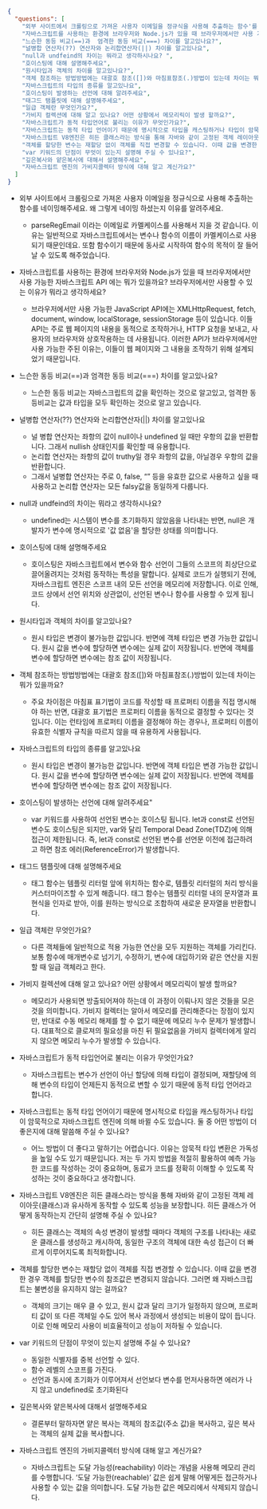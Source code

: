 ```json
{
  "questions": [
    "외부 사이트에서 크롤링으로 가져온 사용자 이메일을 정규식을 사용해 추출하는 함수'를 네이밍 해주세요. 왜 그렇게 네이밍 하셨는지 이유를 알려주세요.",
    "자바스크립트를 사용하는 환경에 브라우저와 Node.js가 있을 때 브라우저에서만 사용 가능한 자바스크립트 API 에는 뭐가 있을까요? 브라우저에서만 사용할 수 있는 이유가 뭐라고 생각하세요?",
    "느슨한 동등 비교(==)과  엄격한 동등 비교(===) 차이를 알고있나요?",
    "널병합 연산자(??) 연산자와 논리합연산자(||) 차이를 알고있나요",
    "null과 undfeind의 차이는 뭐라고 생각하시나요? ",
    "호이스팅에 대해 설명해주세요",
    "원시타입과 객체의 차이를 알고있나요?",
    "객체 참조하는 방법방법에는 대괄호 참조([])와 마침표참조(.)방법이 있는데 차이는 뭐가 있을까요?",
    "자바스크립트의 타입의 종류를 알고있나요",
    "호이스팅이 발생하는 선언에 대해 알려주세요",
    "태그드 탬플릿에 대해 설명해주세요",
    "일급 객체란 무엇인가요?",
    "가비지 컬렉션에 대해 알고 있나요? 어떤 상황에서 메모리릭이 발생 할까요?",
    "자바스크립트가 동적 타입언어로 불리는 이유가 무엇인가요?",
    "자바스크립트는 동적 타입 언어이기 때문에 명시적으로 타입을 캐스팅하거나 타입이 암묵적으로 자바스크립트 엔진에 의해 바뀔 수도 있습니다. 둘 중 어떤 방법이 더 좋은지에 대해 말씀해 주실 수 있나요?",
    "자바스크립트 V8엔진은 히든 클래스라는 방식을 통해 자바와 같이 고정된 객체 레이아웃(클래스)과 유사하게 동작할 수 있도록 성능을 보장합니다. 히든 클래스가 어떻게 동작하는지 간단히 설명해 주실 수 있나요?",
    "객체를 할당한 변수는 재할당 없이 객체를 직접 변경할 수 있습니다. 이때 값을 변경한 경우 객체를 할당한 변수의 참조값은 변경되지 않습니다. 그러면 왜 자바스크립트는 불변성을 유지하지 않는 걸까요?",
    "var 키워드의 단점이 무엇이 있는지 설명해 주실 수 있나요?",
    "깊은복사와 얕은복사에 대해서 설명해주세요",
    "자바스크립트 엔진의 가비지콜렉터 방식에 대해 알고 계신가요?"
  ]
}
```

- 외부 사이트에서 크롤링으로 가져온 사용자 이메일을 정규식으로 사용해 추출하는 함수를 네이밍해주세요. 왜 그렇게 네이밍 하셨는지 이유를 알려주세요.

  - parseRegEmail 이라는 이메일로 카멜케이스를 사용해서 지을 것 같습니다. 이유는 일반적으로 자바스크립트에서는 변수나 함수의 이름이 카멜케이스로 사용되기 때문인데요. 또함 함수이기 때문에 동사로 시작하여 함수의 목적이 잘 들어날 수 있도록 해주었습니다.

- 자바스크립트를 사용하는 환경에 브라우저와 Node.js가 있을 때 브라우저에서만 사용 가능한 자바스크립트 API 에는 뭐가 있을까요? 브라우저에서만 사용할 수 있는 이유가 뭐라고 생각하세요?

  - 브라우저에서만 사용 가능한 JavaScript API에는 XMLHttpRequest, fetch, document, window, localStorage, sessionStorage 등이 있습니다. 이들 API는 주로 웹 페이지의 내용을 동적으로 조작하거나, HTTP 요청을 보내고, 사용자의 브라우저와 상호작용하는 데 사용됩니다. 이러한 API가 브라우저에서만 사용 가능한 주된 이유는, 이들이 웹 페이지와 그 내용을 조작하기 위해 설계되었기 때문입니다.

- 느슨한 동등 비교(==)과 엄격한 동등 비교(===) 차이를 알고있나요?

  - 느슨한 동등 비교는 자바스크립트의 값을 확인하는 것으로 알고있고, 엄격한 동등비교는 값과 타입을 모두 확인하는 것으로 알고 있습니다.

- 널병합 연산자(??) 연산자와 논리합연산자(||) 차이를 알고있나요

  - 널 병합 연산자는 좌항의 값이 null이나 undefined 일 때만 우항의 값을 반환합니다. 그래서 nullish 상태인지를 확인할 때 유용합니다.
  - 논리합 연산자는 좌항의 값이 truthy일 경우 좌항의 값을, 아닐경우 우항의 값을 반환합니다.
  - 그래서 널병합 연산자는 주로 0, false, “” 등을 유효한 값으로 사용하고 싶을 때 사용하고 논리합 연산자는 모든 falsy값을 동일하게 다룹니다.

- null과 undfeind의 차이는 뭐라고 생각하시나요?
  - undefined는 시스템이 변수를 초기화하지 않았음을 나타내는 반면, null은 개발자가 변수에 명시적으로 '값 없음'을 할당한 상태를 의미합니다.
- 호이스팅에 대해 설명해주세요

  - 호이스팅은 자바스크립트에서 변수와 함수 선언이 그들의 스코프의 최상단으로 끌어올려지는 것처럼 동작하는 특성을 말합니다. 실제로 코드가 실행되기 전에, 자바스크립트 엔진은 스코프 내의 모든 선언을 메모리에 저장합니다. 이로 인해, 코드 상에서 선언 위치와 상관없이, 선언된 변수나 함수를 사용할 수 있게 됩니다.

- 원시타입과 객체의 차이를 알고있나요?
  - 원시 타입은 변경이 불가능한 값입니다. 반면에 객체 타입은 변경 가능한 값입니다. 원시 값을 변수에 할당하면 변수에는 실제 값이 저장됩니다. 반면에 객체를 변수에 할당하면 변수에는 참조 값이 저장됩니다.
- 객체 참조하는 방법방법에는 대괄호 참조([])와 마침표참조(.)방법이 있는데 차이는 뭐가 있을까요?

  - 주요 차이점은 마침표 표기법이 코드를 작성할 때 프로퍼티 이름을 직접 명시해야 하는 반면, 대괄호 표기법은 프로퍼티 이름을 동적으로 결정할 수 있다는 것입니다. 이는 런타임에 프로퍼티 이름을 결정해야 하는 경우나, 프로퍼티 이름이 유효한 식별자 규칙을 따르지 않을 때 유용하게 사용됩니다.

- 자바스크립트의 타입의 종류를 알고있나요
  - 원시 타입은 변경이 불가능한 값입니다. 반면에 객체 타입은 변경 가능한 값입니다. 원시 값을 변수에 할당하면 변수에는 실제 값이 저장됩니다. 반면에 객체를 변수에 할당하면 변수에는 참조 값이 저장됩니다.
- 호이스팅이 발생하는 선언에 대해 알려주세요"
  - var 키워드를 사용하여 선언된 변수는 호이스팅 됩니다. let과 const로 선언된 변수도 호이스팅은 되지만, var와 달리 Temporal Dead Zone(TDZ)에 의해 접근이 제한됩니다. 즉, let과 const로 선언된 변수를 선언문 이전에 접근하려고 하면 참조 에러(ReferenceError)가 발생합니다.
- 태그드 탬플릿에 대해 설명해주세요
  - 태그 함수는 템플릿 리터럴 앞에 위치하는 함수로, 템플릿 리터럴의 처리 방식을 커스터마이즈할 수 있게 해줍니다. 태그 함수는 템플릿 리터럴 내의 문자열과 표현식을 인자로 받아, 이를 원하는 방식으로 조합하여 새로운 문자열을 반환합니다.
- 일급 객체란 무엇인가요?
  - 다른 객체들에 일반적으로 적용 가능한 연산을 모두 지원하는 객체를 가리킨다. 보통 함수에 매개변수로 넘기기, 수정하기, 변수에 대입하기와 같은 연산을 지원할 때 일급 객체라고 한다.
- 가비지 컬렉션에 대해 알고 있나요? 어떤 상황에서 메모리릭이 발생 할까요?

  - 메모리가 사용되면 방출되어져야 하는데 이 과정이 이뤄나지 않은 것들을 모은 것을 의미합니다. 가비지 컬렉터는 알아서 메모리를 관리해준다는 장점이 있지만, 반대로 수동 메모리 해제를 할 수 없기 때문에 메모리 누수 문제가 발생합니다. 대표적으로 클로져의 필요성을 마친 뒤 필요없음을 가비지 컬렉터에게 알리지 않으면 메모리 누수가 발생할 수 있습니다.

- 자바스크립트가 동적 타입언어로 불리는 이유가 무엇인가요?

  - 자바스크립트는 변수가 선언이 아닌 할당에 의해 타입이 결정되며, 재할당에 의해 변수의 타입이 언제든지 동적으로 변할 수 있기 때문에 동적 타입 언어라고 합니다.

- 자바스크립트는 동적 타입 언어이기 때문에 명시적으로 타입을 캐스팅하거나 타입이 암묵적으로 자바스크립트 엔진에 의해 바뀔 수도 있습니다. 둘 중 어떤 방법이 더 좋은지에 대해 말씀해 주실 수 있나요?

  - 어느 방법이 더 좋다고 말하기는 어렵습니다. 이유는 암묵적 타입 변환은 가독성을 높일 수도 있기 때문입니다. 저는 두 가지 방법을 적절히 활용하여 예측 가능한 코드를 작성하는 것이 중요하며, 동료가 코드를 정확히 이해할 수 있도록 작성하는 것이 중요하다고 생각합니다.

- 자바스크립트 V8엔진은 히든 클래스라는 방식을 통해 자바와 같이 고정된 객체 레이아웃(클래스)과 유사하게 동작할 수 있도록 성능을 보장합니다. 히든 클래스가 어떻게 동작하는지 간단히 설명해 주실 수 있나요?
  - 히든 클래스는 객체의 속성 변경이 발생할 때마다 객체의 구조를 나타내는 새로운 클래스를 생성하고 캐시하여, 동일한 구조의 객체에 대한 속성 접근이 더 빠르게 이루어지도록 최적화합니다.
- 객체를 할당한 변수는 재할당 없이 객체를 직접 변경할 수 있습니다. 이때 값을 변경한 경우 객체를 할당한 변수의 참조값은 변경되지 않습니다. 그러면 왜 자바스크립트는 불변성을 유지하지 않는 걸까요?
  - 객체의 크기는 매우 클 수 있고, 원시 값과 달리 크기가 일정하지 않으며, 프로퍼티 값이 또 다른 객체일 수도 있어 복사 과정에서 생성되는 비용이 많이 듭니다. 이로 인해 메모리 사용이 비효율적이고 성능이 저하될 수 있습니다.
- var 키워드의 단점이 무엇이 있는지 설명해 주실 수 있나요?

  - 동일한 식별자를 중복 선언할 수 있다.
  - 함수 레벨의 스코프를 가진다.
  - 선언과 동시에 초기화가 이루어져서 선언보다 변수를 먼저사용하면 에러가 나지 않고 undefined로 초기화된다

- 깊은복사와 얕은복사에 대해서 설명해주세요

  - 결론부터 말하자면 얕은 복사는 객체의 참조값(주소 값)을 복사하고, 깊은 복사는 객체의 실제 값을 복사합니다.

- 자바스크립트 엔진의 가비지콜렉터 방식에 대해 알고 계신가요?
  - 자바스크립트는 도달 가능성(reachability) 이라는 개념을 사용해 메모리 관리를 수행합니다. ‘도달 가능한(reachable)’ 값은 쉽게 말해 어떻게든 접근하거나 사용할 수 있는 값을 의미합니다. 도달 가능한 값은 메모리에서 삭제되지 않습니다.
